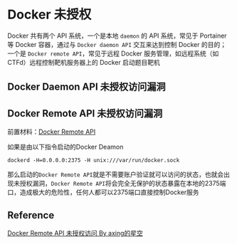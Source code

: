 # Docker 未授权

Docker 共有两个 API 系统，一个是本地 `daemon` 的 API 系统，常见于 Portainer 等 Docker 容器，通过与 `Docker daemon API` 交互来达到控制 Docker 的目的；一个是 `Docker remote API`，常见于远程 Docker 服务管理，如远程系统（如 CTFd）远程控制靶机服务器上的 Docker 启动题目靶机

## Docker Daemon API 未授权访问漏洞

## Docker Remote API 未授权访问漏洞

前置材料：[Docker Remote API](/docs/Environment/docker/Docker-Remote-API)

如果是由以下指令启动的Docker Deamon

```shell
dockerd -H=0.0.0.0:2375 -H unix:///var/run/docker.sock
```

那么启动的`Docker Remote API`就是不需要账户验证就可以访问的状态，也就会出现未授权漏洞，`Docker Remote API`将会完全无保护的状态暴露在本地的2375端口，造成极大的危险性，任何人都可以2375端口直接控制Docker服务

## Reference

[Docker Remote API 未授权访问 By  axing的星空](https://www.cnblogs.com/xinga/articles/17520869.html)
